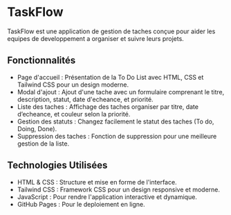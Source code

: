 # TaskFlow

TaskFlow est une application de gestion de taches conçue pour aider les equipes de developpement a organiser et suivre leurs projets. 

## Fonctionnalités

- Page d'accueil : Présentation de la To Do List avec HTML, CSS et Tailwind CSS pour un design moderne.
- Modal d'ajout : Ajout d'une tache avec un formulaire comprenant le titre, description, statut, date d'echeance, et priorité.
- Liste des taches : Affichage des taches organiser par titre, date d’echeance, et couleur selon la priorité.
- Gestion des statuts : Changez facilement le statut des taches (To do, Doing, Done).
- Suppression des taches : Fonction de suppression pour une meilleure gestion de la liste.

## Technologies Utilisées

- HTML & CSS : Structure et mise en forme de l'interface.
- Tailwind CSS : Framework CSS pour un design responsive et moderne.
- JavaScript : Pour rendre l'application interactive et dynamique.
- GitHub Pages : Pour le deploiement en ligne.
